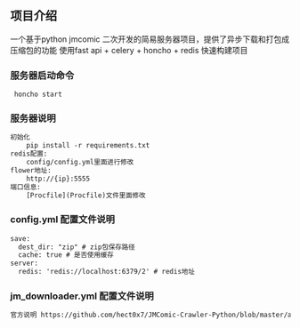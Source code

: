 ## 项目介绍
一个基于python jmcomic 二次开发的简易服务器项目，提供了异步下载和打包成压缩包的功能
使用fast api + celery + honcho + redis 快速构建项目


### 服务器启动命令
```angular2html
 honcho start
```
### 服务器说明

```html
初始化
    pip install -r requirements.txt
redis配置:
    config/config.yml里面进行修改
flower地址:
    http://{ip}:5555
端口信息:
    [Procfile](Procfile)文件里面修改
```
### config.yml 配置文件说明
```html
save:
  dest_dir: "zip" # zip包保存路径
  cache: true # 是否使用缓存
server:
  redis: 'redis://localhost:6379/2' # redis地址
```

### jm_downloader.yml  配置文件说明

```html
官方说明 https://github.com/hect0x7/JMComic-Crawler-Python/blob/master/assets/docs/sources/option_file_syntax.md
```